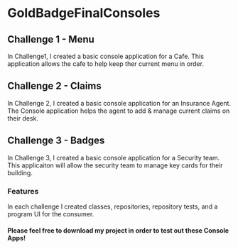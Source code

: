 ﻿# GoldBadgeFinalConsoles
 
 ## Challenge 1 - Menu
In Challenge1, I created a basic console application for a Cafe. This application allows the cafe to help keep ther current menu in order. 
 
 ## Challenge 2 - Claims
 In Challenge 2, I created a basic console application for an Insurance Agent. The Console application helps the agent to add & manage current claims on their desk.
 
 ## Challenge 3 - Badges
 In Challenge 3, I created a basic console application for a Security team. This applicaiton will allow the security team to manage key cards for their building.
 
 ### Features
 In each challenge I created classes, repositories, repository tests, and a program UI for the consumer.
 
 #### Please feel free to download my project in order to test out these Console Apps!
